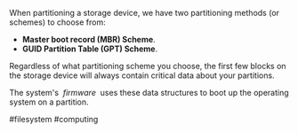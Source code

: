 When partitioning a storage device, we have two partitioning methods (or schemes) to choose from:

* **Master boot record (MBR) Scheme**.
* **GUID Partition Table (GPT) Scheme**.

Regardless of what partitioning scheme you choose, the first few blocks on the storage device will always contain critical data about your partitions.

The system's  _firmware_  uses these data structures to boot up the operating system on a partition.

#filesystem #computing 
